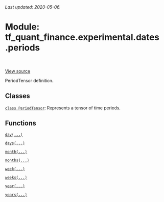 <!--
This file is generated by a tool. Do not edit directly.
For open-source contributions the docs will be updated automatically.
-->

*Last updated: 2020-05-06.*

<div itemscope itemtype="http://developers.google.com/ReferenceObject">
<meta itemprop="name" content="tf_quant_finance.experimental.dates.periods" />
<meta itemprop="path" content="Stable" />
</div>

# Module: tf_quant_finance.experimental.dates.periods

<!-- Insert buttons and diff -->

<table class="tfo-notebook-buttons tfo-api" align="left">
</table>

<a target="_blank" href="https://github.com/google/tf-quant-finance/blob/master/tf_quant_finance/experimental/dates/periods.py">View source</a>



PeriodTensor definition.



## Classes

[`class PeriodTensor`](../../../tf_quant_finance/experimental/dates/periods/PeriodTensor.md): Represents a tensor of time periods.

## Functions

[`day(...)`](../../../tf_quant_finance/experimental/dates/periods/day.md)

[`days(...)`](../../../tf_quant_finance/experimental/dates/periods/days.md)

[`month(...)`](../../../tf_quant_finance/experimental/dates/periods/month.md)

[`months(...)`](../../../tf_quant_finance/experimental/dates/periods/months.md)

[`week(...)`](../../../tf_quant_finance/experimental/dates/periods/week.md)

[`weeks(...)`](../../../tf_quant_finance/experimental/dates/periods/weeks.md)

[`year(...)`](../../../tf_quant_finance/experimental/dates/periods/year.md)

[`years(...)`](../../../tf_quant_finance/experimental/dates/periods/years.md)

